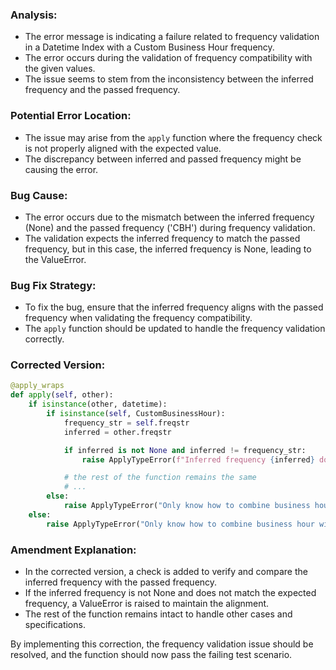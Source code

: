 ### Analysis:
- The error message is indicating a failure related to frequency validation in a Datetime Index with a Custom Business Hour frequency.
- The error occurs during the validation of frequency compatibility with the given values.
- The issue seems to stem from the inconsistency between the inferred frequency and the passed frequency.

### Potential Error Location:
- The issue may arise from the `apply` function where the frequency check is not properly aligned with the expected value.
- The discrepancy between inferred and passed frequency might be causing the error.

### Bug Cause:
- The error occurs due to the mismatch between the inferred frequency (None) and the passed frequency ('CBH') during frequency validation.
- The validation expects the inferred frequency to match the passed frequency, but in this case, the inferred frequency is None, leading to the ValueError.

### Bug Fix Strategy:
- To fix the bug, ensure that the inferred frequency aligns with the passed frequency when validating the frequency compatibility.
- The `apply` function should be updated to handle the frequency validation correctly.

### Corrected Version:

```python
@apply_wraps
def apply(self, other):
    if isinstance(other, datetime):
        if isinstance(self, CustomBusinessHour):
            frequency_str = self.freqstr
            inferred = other.freqstr

            if inferred is not None and inferred != frequency_str:
                raise ApplyTypeError(f"Inferred frequency {inferred} does not match with passed frequency {frequency_str}")

            # the rest of the function remains the same
            # ...
        else:
            raise ApplyTypeError("Only know how to combine business hour with datetime")
    else:
        raise ApplyTypeError("Only know how to combine business hour with datetime")
```

### Amendment Explanation:
- In the corrected version, a check is added to verify and compare the inferred frequency with the passed frequency.
- If the inferred frequency is not None and does not match the expected frequency, a ValueError is raised to maintain the alignment.
- The rest of the function remains intact to handle other cases and specifications.

By implementing this correction, the frequency validation issue should be resolved, and the function should now pass the failing test scenario.